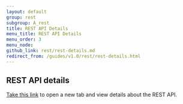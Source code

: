 ```yaml
---
layout: default
group: rest
subgroup: A_rest
title: REST API Details
menu_title: REST API Details
menu_order: 3
menu_node: 
github_link: rest/rest-details.md
redirect_from: /guides/v1.0/rest/rest-details.html
---
```


<h2>REST API details</h2>
 
<a href="{{ site.gdeurl }}rest/restApi" target="_blank">Take this link</a> to open a new tab and view details about the REST API.
